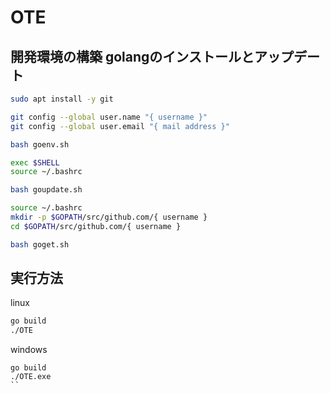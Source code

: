 # OTE

## 開発環境の構築 golangのインストールとアップデート

```bash
sudo apt install -y git

git config --global user.name "{ username }"
git config --global user.email "{ mail address }"

bash goenv.sh

exec $SHELL
source ~/.bashrc

bash goupdate.sh

source ~/.bashrc
mkdir -p $GOPATH/src/github.com/{ username }
cd $GOPATH/src/github.com/{ username }

bash goget.sh
```

## 実行方法

linux
```bash
go build
./OTE
```
windows
```powershell, cmd
go build
./OTE.exe
``